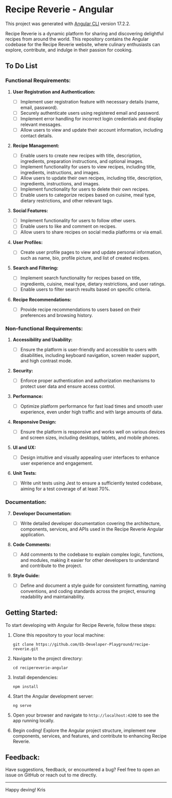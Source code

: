 # Recipe Reverie - Angular

This project was generated with [Angular CLI](https://github.com/angular/angular-cli) version 17.2.2.

Recipe Reverie is a dynamic platform for sharing and discovering delightful recipes from around the world. This repository contains the Angular codebase for the Recipe Reverie website, where culinary enthusiasts can explore, contribute, and indulge in their passion for cooking.

## To Do List

### Functional Requirements:

1. **User Registration and Authentication:**

   - [ ] Implement user registration feature with necessary details (name, email, password).
   - [ ] Securely authenticate users using registered email and password.
   - [ ] Implement error handling for incorrect login credentials and display relevant messages.
   - [ ] Allow users to view and update their account information, including contact details.

2. **Recipe Management:**

   - [ ] Enable users to create new recipes with title, description, ingredients, preparation instructions, and optional images.
   - [ ] Implement functionality for users to view recipes, including title, ingredients, instructions, and images.
   - [ ] Allow users to update their own recipes, including title, description, ingredients, instructions, and images.
   - [ ] Implement functionality for users to delete their own recipes.
   - [ ] Enable users to categorize recipes based on cuisine, meal type, dietary restrictions, and other relevant tags.

3. **Social Features:**

   - [ ] Implement functionality for users to follow other users.
   - [ ] Enable users to like and comment on recipes.
   - [ ] Allow users to share recipes on social media platforms or via email.

4. **User Profiles:**

   - [ ] Create user profile pages to view and update personal information, such as name, bio, profile picture, and list of created recipes.

5. **Search and Filtering:**

   - [ ] Implement search functionality for recipes based on title, ingredients, cuisine, meal type, dietary restrictions, and user ratings.
   - [ ] Enable users to filter search results based on specific criteria.

6. **Recipe Recommendations:**
   - [ ] Provide recipe recommendations to users based on their preferences and browsing history.

### Non-functional Requirements:

1. **Accessibility and Usability:**

   - [ ] Ensure the platform is user-friendly and accessible to users with disabilities, including keyboard navigation, screen reader support, and high contrast mode.

2. **Security:**

   - [ ] Enforce proper authentication and authorization mechanisms to protect user data and ensure access control.

3. **Performance:**

   - [ ] Optimize platform performance for fast load times and smooth user experience, even under high traffic and with large amounts of data.

4. **Responsive Design:**

   - [ ] Ensure the platform is responsive and works well on various devices and screen sizes, including desktops, tablets, and mobile phones.

5. **UI and UX:**

   - [ ] Design intuitive and visually appealing user interfaces to enhance user experience and engagement.

6. **Unit Tests:**

   - [ ] Write unit tests using Jest to ensure a sufficiently tested codebase, aiming for a test coverage of at least 70%.

### Documentation:

7. **Developer Documentation:**

   - [ ] Write detailed developer documentation covering the architecture, components, services, and APIs used in the Recipe Reverie Angular application.

8. **Code Comments:**

   - [ ] Add comments to the codebase to explain complex logic, functions, and modules, making it easier for other developers to understand and contribute to the project.

9. **Style Guide:**
   - [ ] Define and document a style guide for consistent formatting, naming conventions, and coding standards across the project, ensuring readability and maintainability.

## Getting Started:

To start developing with Angular for Recipe Reverie, follow these steps:

1. Clone this repository to your local machine:

   ```
   git clone https://github.com/Eb-Developer-Playground/recipe-reverie.git
   ```

2. Navigate to the project directory:

   ```
   cd recipereverie-angular
   ```

3. Install dependencies:

   ```
   npm install
   ```

4. Start the Angular development server:

   ```
   ng serve
   ```

5. Open your browser and navigate to `http://localhost:4200` to see the app running locally.

6. Begin coding! Explore the Angular project structure, implement new components, services, and features, and contribute to enhancing Recipe Reverie.

## Feedback:

Have suggestions, feedback, or encountered a bug? Feel free to open an issue on GitHub or reach out to me directly.

---

Happy deving!
Kris
